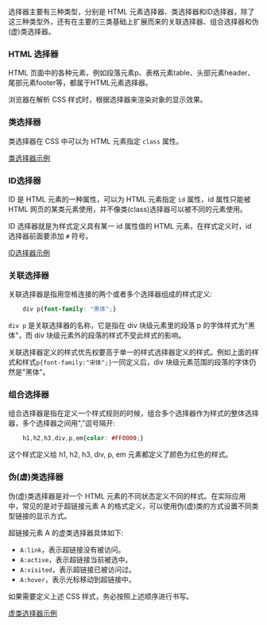 
选择器主要有三种类型，分别是 HTML 元素选择器、类选择器和ID选择器，除了这三种类型外，还有在主要的三类基础上扩展而来的关联选择器、组合选择器和伪(虚)类选择器。


### HTML 选择器

HTML 页面中的各种元素，例如段落元素p、表格元素table、头部元素header、尾部元素footer等，都属于HTML元素选择器。

浏览器在解析 CSS 样式时，根据选择器来渲染对象的显示效果。


### 类选择器

类选择器在 CSS 中可以为 HTML 元素指定 `class` 属性。

[类选择器示例](t/02_class_selector.html)


### ID选择器

ID 是 HTML 元素的一种属性，可以为 HTML 元素指定 `id` 属性，id 属性只能被 HTML 网页的某类元素使用，并不像类(class)选择器可以被不同的元素使用。

ID 选择器就是为样式定义具有某一 id 属性值的 HTML 元素，在样式定义时，id 选择器前面要添加 `#` 符号。

[ID选择器示例](t/02_ID_selector.html)


### 关联选择器

关联选择器是指用空格连接的两个或者多个选择器组成的样式定义:
```css
    div p{font-family: "黑体";}
```
`div p` 是关联选择器的名称，它是指在 div 块级元素里的段落 p 的字体样式为"黑体"，而 div 块级元素外的段落的样式不受此样式的影响。

关联选择器定义的样式优先权要高于单一的样式选择器定义的样式。例如上面的样式和样式`p{font-family:"宋体";}`一同定义后，div 块级元素范围的段落的字体仍然是"黑体"。


### 组合选择器

组合选择器是指在定义一个样式规则的时候，组合多个选择器作为样式的整体选择器，多个选择器之间用","逗号隔开:
```css
    h1,h2,h3,div,p,em{color: #FF0000;}
```
这个样式定义给 h1, h2, h3, div, p, em 元素都定义了颜色为红色的样式。


### 伪(虚)类选择器

伪(虚)类选择器是对一个 HTML 元素的不同状态定义不同的样式。在实际应用中，常见的是对于超链接元素 A 的格式定义，可以使用伪(虚)类的方式设置不同类型链接的显示方式。

超链接元素 A 的虚类选择器具体如下:
* `A:link`，表示超链接没有被访问。
* `A:active`，表示超链接当前被选中。
* `A:visited`，表示超链接已被访问过。
* `A:hover`，表示光标移动到超链接中。

如果需要定义上述 CSS 样式，务必按照上述顺序进行书写。

[虚类选择器示例](t/02_virtual_selector.html)


### 

